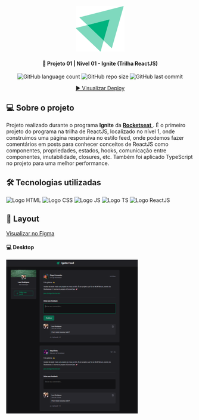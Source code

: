 <div align="center">
  <img alt="Logo Ignite" title="Ignite" src="./src/assets/ignite-logo.svg">
</div>
	
<h4 align="center"> 
	🚀 Projeto 01 | Nível 01 - Ignite (Trilha ReactJS)
</h4>

<div align="center">
  <img alt="GitHub language count" src="https://img.shields.io/github/languages/count/LauriRodrigues/Ignite-Feed?color=1280bf">

  <img alt="GitHub repo size" src="https://img.shields.io/github/repo-size/LauriRodrigues/Ignite-Feed?color=1280bf">
  
  <img alt="GitHub last commit" src="https://img.shields.io/github/last-commit/LauriRodrigues/Ignite-Feed?color=1280bf">
  
  <a href="https://ignitefeedreact.netlify.app/"> ▶️ Visualizar Deploy </a>
</div>

<h2 align=left> 💻 Sobre o projeto </h3>
<p> Projeto realizado durante o programa <strong>Ignite</strong> da <a href="https://www.rocketseat.com.br/"> <strong>Rocketseat</strong> </a>. É o primeiro projeto do programa na trilha de ReactJS, localizado no nível 1, onde construímos uma página responsiva no estilo feed, onde podemos fazer comentários em posts para conhecer conceitos de ReactJS como componentes, propriedades, estados, hooks, comunicação entre componentes, imutabilidade, closures, etc. Também foi aplicado TypeScript no projeto para uma melhor performance. <p>
  
<h2 align=left> 🛠 Tecnologias utilizadas </h3>

<div align=left>
  <img alt="Logo HTML" src="https://img.shields.io/badge/HTML5-E34F26?style=for-the-badge&logo=html5&logoColor=white">
  <img alt="Logo CSS" src="https://img.shields.io/badge/CSS3-1572B6?style=for-the-badge&logo=css3&logoColor=white">
  <img alt="Logo JS" src="https://img.shields.io/badge/JavaScript-323330?style=for-the-badge&logo=javascript&logoColor=F7DF1E">
  <img alt="Logo TS" src="https://img.shields.io/badge/TypeScript-007ACC?style=for-the-badge&logo=typescript&logoColor=white">
  <img alt="Logo ReactJS" src="https://img.shields.io/badge/React-20232A?style=for-the-badge&logo=react&logoColor=61DAFB">
</div>

<h2 align=left> 🎨 Layout </h2>
<a href="https://www.figma.com/file/bzDOQGnevAnstaMGiWrxRE/Ignite-Feed-(Community)?type=design&node-id=1-35&t=7y2lfTtCeZgagWEN-0"> Visualizar no Figma </a> </br>

<h4>💻 Desktop </h4>

<img alt="Versão Desktop" title="Ignite Feed" src="./src/assets/Desktop.png" width="70%">

